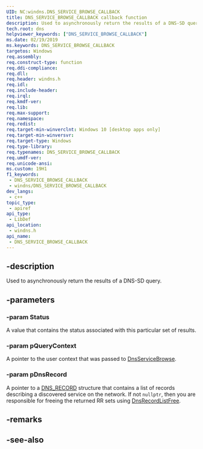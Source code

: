```yaml
---
UID: NC:windns.DNS_SERVICE_BROWSE_CALLBACK
title: DNS_SERVICE_BROWSE_CALLBACK callback function
description: Used to asynchronously return the results of a DNS-SD query.
tech.root: dns
helpviewer_keywords: ["DNS_SERVICE_BROWSE_CALLBACK"]
ms.date: 02/19/2019
ms.keywords: DNS_SERVICE_BROWSE_CALLBACK
targetos: Windows
req.assembly: 
req.construct-type: function
req.ddi-compliance: 
req.dll: 
req.header: windns.h
req.idl: 
req.include-header: 
req.irql: 
req.kmdf-ver: 
req.lib: 
req.max-support: 
req.namespace: 
req.redist: 
req.target-min-winverclnt: Windows 10 [desktop apps only]
req.target-min-winversvr: 
req.target-type: Windows
req.type-library: 
req.typenames: DNS_SERVICE_BROWSE_CALLBACK
req.umdf-ver: 
req.unicode-ansi: 
ms.custom: 19H1
f1_keywords:
 - DNS_SERVICE_BROWSE_CALLBACK
 - windns/DNS_SERVICE_BROWSE_CALLBACK
dev_langs:
 - c++
topic_type:
 - apiref
api_type:
 - LibDef
api_location:
 - windns.h
api_name:
 - DNS_SERVICE_BROWSE_CALLBACK
---
```


## -description

Used to asynchronously return the results of a DNS-SD query.

## -parameters

### -param Status

A value that contains the status associated with this particular set of results.

### -param pQueryContext

A pointer to the user context that was passed to [DnsServiceBrowse](nf-windns-dnsservicebrowse.md).

### -param pDnsRecord

A pointer to a [DNS_RECORD](./ns-windnsdef-dns_recordw.md) structure that contains a list of records describing a discovered service on the network. If not `nullptr`, then you are responsible for freeing the returned RR sets using [DnsRecordListFree](/windows/desktop/api/windns/nf-windns-dnsrecordlistfree).

## -remarks

## -see-also